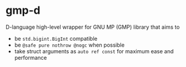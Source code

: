 # gmp-d
D-language high-level wrapper for GNU MP (GMP) library that aims to

- be `std.bigint.BigInt` compatible
- be `@safe pure nothrow @nogc` when possible
- take struct arguments as `auto ref const` for maximum ease and performance
